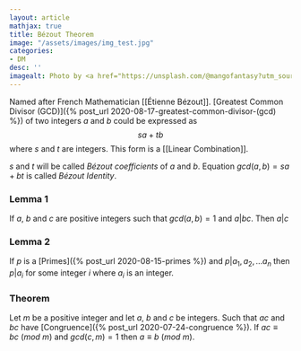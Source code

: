 ```yaml
---
layout: article
mathjax: true
title: Bézout Theorem
image: "/assets/images/img_test.jpg"
categories:
- DM
desc: '' 
imagealt: Photo by <a href="https://unsplash.com/@mangofantasy?utm_source=unsplash&utm_medium=referral&utm_content=creditCopyText">Tim Johnson</a> on <a href="https://unsplash.com/s/photos/logic?utm_source=unsplash&utm_medium=referral&utm_content=creditCopyText">Unsplash</a>
---
```


Named after French Mathematician [[Étienne Bézout]].
[Greatest Common Divisor (GCD)]({% post_url 2020-08-17-greatest-common-divisor-(gcd) %}) of two integers $a$ and $b$ could be expressed as 
$$sa + tb$$
where $s$ and $t$ are integers. This form is a [[Linear Combination]].

$s$ and $t$ will be called *Bézout coefficients* of $a$ and $b$.
Equation $gcd(a, b) = sa + bt$ is called *Bézout Identity*.

### Lemma 1
If $a$, $b$ and $c$ are positive integers such that $gcd(a, b) = 1$ and $a | bc$. Then $a | c$

### Lemma 2
If $p$ is a [Primes]({% post_url 2020-08-15-primes %}) and $p | a_1, a_2, \dots a_n$ then $p | a_i$ for some integer $i$ where $a_i$ is an integer.

### Theorem
Let $m$ be a positive integer and let $a$, $b$ and $c$ be integers. Such that $ac$ and $bc$ have [Congruence]({% post_url 2020-07-24-congruence %}).
If $ac \equiv bc\ (mod\ m)$ and $gcd(c, m) = 1$ then $a \equiv b\ (mod\ m)$.

